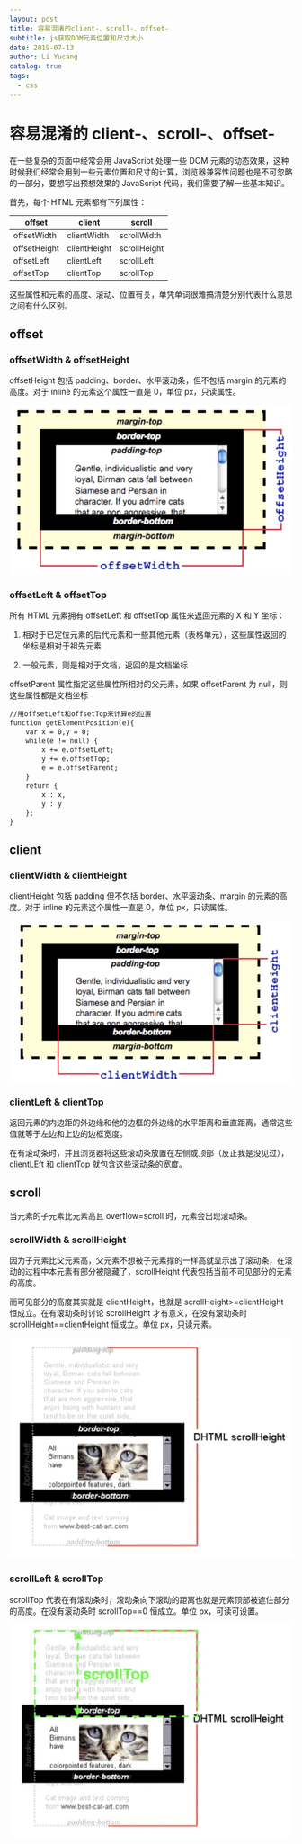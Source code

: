 ```yaml
---
layout: post
title: 容易混淆的client-、scroll-、offset-
subtitle: js获取DOM元素位置和尺寸大小
date: 2019-07-13
author: Li Yucang
catalog: true
tags:
  - css
---
```


# 容易混淆的 client-、scroll-、offset-

在一些复杂的页面中经常会用 JavaScript 处理一些 DOM 元素的动态效果，这种时候我们经常会用到一些元素位置和尺寸的计算，浏览器兼容性问题也是不可忽略的一部分，要想写出预想效果的 JavaScript 代码，我们需要了解一些基本知识。

首先，每个 HTML 元素都有下列属性：

| offset       | client       | scroll       |
| ------------ | ------------ | ------------ |
| offsetWidth  | clientWidth  | scrollWidth  |
| offsetHeight | clientHeight | scrollHeight |
| offsetLeft   | clientLeft   | scrollLeft   |
| offsetTop    | clientTop    | scrollTop    |

这些属性和元素的高度、滚动、位置有关，单凭单词很难搞清楚分别代表什么意思之间有什么区别。

## offset

### offsetWidth & offsetHeight

offsetHeight 包括 padding、border、水平滚动条，但不包括 margin 的元素的高度。对于 inline 的元素这个属性一直是 0，单位 px，只读属性。

![](/img/localBlog/1563017558042.jpg)

### offsetLeft & offsetTop

所有 HTML 元素拥有 offsetLeft 和 offsetTop 属性来返回元素的 X 和 Y 坐标：

1. 相对于已定位元素的后代元素和一些其他元素（表格单元），这些属性返回的坐标是相对于祖先元素

2. 一般元素，则是相对于文档，返回的是文档坐标

offsetParent 属性指定这些属性所相对的父元素，如果 offsetParent 为 null，则这些属性都是文档坐标

```
//用offsetLeft和offsetTop来计算e的位置
function getElementPosition(e){
    var x = 0,y = 0;
    while(e != null) {
        x += e.offsetLeft;
        y += e.offsetTop;
        e = e.offsetParent;
    }
    return {
        x : x,
        y : y
    };
}
```

## client

### clientWidth & clientHeight

clientHeight 包括 padding 但不包括 border、水平滚动条、margin 的元素的高度。对于 inline 的元素这个属性一直是 0，单位 px，只读属性。

![](/img/localBlog/1563017407707.jpg)

### clientLeft & clientTop

返回元素的内边距的外边缘和他的边框的外边缘的水平距离和垂直距离，通常这些值就等于左边和上边的边框宽度。

在有滚动条时，并且浏览器将这些滚动条放置在左侧或顶部（反正我是没见过），clientLEft 和 clientTop 就包含这些滚动条的宽度。

## scroll

当元素的子元素比元素高且 overflow=scroll 时，元素会出现滚动条。

### scrollWidth & scrollHeight

因为子元素比父元素高，父元素不想被子元素撑的一样高就显示出了滚动条，在滚动的过程中本元素有部分被隐藏了，scrollHeight 代表包括当前不可见部分的元素的高度。

而可见部分的高度其实就是 clientHeight，也就是 scrollHeight>=clientHeight 恒成立。在有滚动条时讨论 scrollHeight 才有意义，在没有滚动条时 scrollHeight==clientHeight 恒成立。单位 px，只读元素。

![](/img/localBlog/1563017727539.jpg)

### scrollLeft & scrollTop

scrollTop 代表在有滚动条时，滚动条向下滚动的距离也就是元素顶部被遮住部分的高度。在没有滚动条时 scrollTop==0 恒成立。单位 px，可读可设置。

![](/img/localBlog/1563017856375.jpg)
